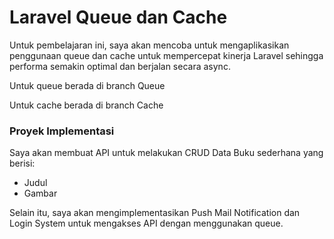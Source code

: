 # Laravel Queue dan Cache

Untuk pembelajaran ini, saya akan mencoba untuk mengaplikasikan penggunaan queue dan cache untuk mempercepat kinerja Laravel sehingga performa semakin optimal dan berjalan secara async.

Untuk queue berada di branch Queue

Untuk cache berada di branch Cache

### Proyek Implementasi

Saya akan membuat API untuk melakukan CRUD Data Buku sederhana yang berisi:

<ul>
    <li>Judul</li>
    <li>Gambar</li>
</ul>

Selain itu, saya akan mengimplementasikan Push Mail Notification dan Login System untuk mengakses API dengan menggunakan queue.
